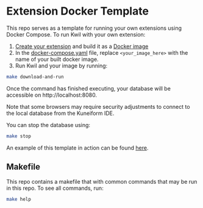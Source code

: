 # Extension Docker Template

This repo serves as a template for running your own extensions using Docker Compose. To run Kwil with your own extension:

1. [Create your extension](<https://docs.kwil.com/docs/extensions/introduction>) and build it as a [Docker image](<https://docs.docker.com/get-started/02_our_app/>)
2. In the [docker-compose.yaml](./docker-compose.yaml) file, replace `<your_image_here>` with the name of your built docker image.
3. Run Kwil and your image by running:

```bash
make download-and-run
```

Once the command has finished executing, your database will be accessible on http://localhost:8080.

Note that some browsers may require security adjustments to connect to the local database from the Kuneiform IDE.

You can stop the database using:

```bash
make stop
```

An example of this template in action can be found [here](<https://github.com/kwilteam/extension-example-math.git>).

## Makefile

This repo contains a makefile that with common commands that may be run in this repo.  To see all commands, run:

```bash
make help
```

